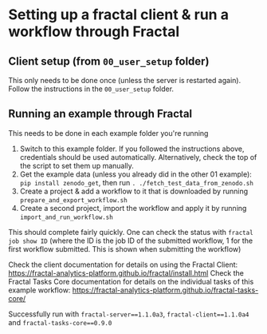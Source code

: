 # Setting up a fractal client & run a workflow through Fractal

## Client setup (from `00_user_setup` folder)
This only needs to be done once (unless the server is restarted again). Follow the instructions in the `00_user_setup` folder.

## Running an example through Fractal
This needs to be done in each example folder you're running
1. Switch to this example folder. If you followed the instructions above, credentials should be used automatically. Alternatively, check the top of the script to set them up manually.
2. Get the example data (unless you already did in the other 01 example): `pip install zenodo_get`, then run `. ./fetch_test_data_from_zenodo.sh`
3. Create a project & add a workflow to it that is downloaded by running `prepare_and_export_workflow.sh`
4. Create a second project, import the workflow and apply it by running `import_and_run_workflow.sh`

This should complete fairly quickly. One can check the status with `fractal job show ID` (where the ID is the job ID of the submitted workflow, 1 for the first workflow submitted. This is shown when submitting the workflow)

Check the client documentation for details on using the Fractal Client: https://fractal-analytics-platform.github.io/fractal/install.html
Check the Fractal Tasks Core documentation for details on the individual tasks of this example workflow: https://fractal-analytics-platform.github.io/fractal-tasks-core/

Successfully run with `fractal-server==1.1.0a3`, `fractal-client==1.1.0a4` and `fractal-tasks-core==0.9.0`
